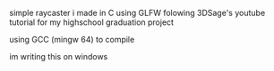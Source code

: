 simple raycaster i made in C using GLFW folowing 3DSage's youtube tutorial for my highschool graduation project

using GCC (mingw 64) to compile

im writing this on windows
